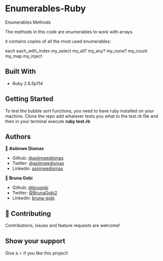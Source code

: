 # Enumerables-Ruby

Enumerables Methods

The methods in this code are enumerables to work with arrays.

it contains copies of all the most used enumerables:

each
each_with_index
my_select
my_all?
my_any?
my_none?
my_count
my_map
my_inject

## Built With

- Ruby 2.6.5p114

## Getting Started

To test the bubble sort functions, you need to have ruby installed on your machine.
Clone the repo add whatever tests you what to the test.rb file and then in your terminal execute **ruby test.rb**

## Authors

👤 **Asiimwe Dismas**

- Github: [@asiimwedismas](https://github.com/asiimwedismas)
- Twitter: [@asiimwedismas](https://twitter.com/asiimwedismas)
- Linkedin: [asiimwedismas](https://www.linkedin.com/in/asiimwedismas/)

👤 **Bruna Gobi**

- Github: [@brugobi](https://github.com/brugobi)
- Twitter: [@BrunaGobi2](https://twitter.com/BrunaGobi2)
- Linkedin: [bruna-gobi](https://www.linkedin.com/in/bruna-gobi/)

## 🤝 Contributing

Contributions, issues and feature requests are welcome!

## Show your support

Give a ⭐️ if you like this project!
